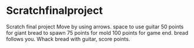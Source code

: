 # Scratchfinalproject
Scratch final project 
Move by using arrows.
space to use guitar 
50 points for giant bread to spawn
75 points for mold
100 points for game end. 
bread follows you. Whack bread with guitar, score points.
